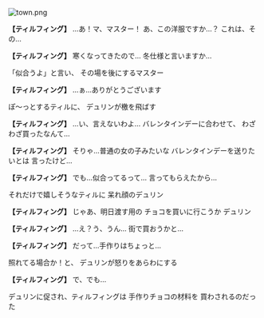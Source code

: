 
![town.png](../images/backgrounds/town.png)

**【ティルフィング】**
…あ！マ、マスター！
あ、この洋服ですか…？
これは、その…

**【ティルフィング】**
寒くなってきたので…
冬仕様と言いますか…

「似合うよ」と言い、
その場を後にするマスター

**【ティルフィング】**
…ぁ…ありがとうございます

ぽ〜っとするティルに、
デュリンが檄を飛ばす

**【ティルフィング】**
…い、言えないわよ…
バレンタインデーに合わせて、
わざわざ買ったなんて…

**【ティルフィング】**
そりゃ…普通の女の子みたいな
バレンタインデーを送りたいとは
言ったけど…

**【ティルフィング】**
でも…似合ってるって…
言ってもらえたから…

それだけで嬉しそうなティルに
呆れ顔のデュリン

**【ティルフィング】**
じゃあ、明日渡す用の
チョコを買いに行こうか
デュリン

**【ティルフィング】**
…え？う、うん…
街で買おうかと…

**【ティルフィング】**
だって…手作りはちょっと…

照れてる場合か！と、
デュリンが怒りをあらわにする

**【ティルフィング】**
で、でも…

デュリンに促され、ティルフィングは
手作りチョコの材料を
買わされるのだった